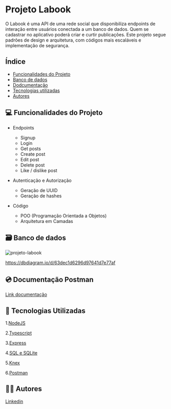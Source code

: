 # Projeto Labook

O Labook é uma API de uma rede social que disponibiliza endpoints de interação entre usuários conectada a um banco de dados. Quem se cadastrar no aplicativo poderá criar e curtir publicações. Este projeto segue padrões de design e arquitetura, com códigos mais escaláveis e implementação de segurança.

## Índice

- <a href="#funcionalidades-do-projeto">Funcionalidades do Projeto</a>
- <a href="banco-de-dados">Banco de dados</a>
- <a href="#documentação-postman">Dodcumentação</a>
- <a href="#tecnologias-utilizadas">Tecnologias utilizadas</a>
- <a href="#autores">Autores</a>

## 💻 Funcionalidades do Projeto

- Endpoints
    - Signup
    - Login
    - Get posts
    - Create post
    - Edit post
    - Delete post
    - Like / dislike post

- Autenticação e Autorização
    - Geração de UUID
    - Geração de hashes

- Código
    - POO (Programação Orientada a Objetos)
    - Arquitetura em Camadas
    

## 🗃️ Banco de dados
![projeto-labook](https://user-images.githubusercontent.com/29845719/216036534-2b3dfb48-7782-411a-bffd-36245b78594e.png)

https://dbdiagram.io/d/63dec1d6296d97641d7e77af

## 💿 Documentação Postman
[Link documentação](https://documenter.getpostman.com/view/24461088/2s93CPrCnJ)


## 🚀 Tecnologias Utilizadas

1.[NodeJS](https://nodejs.org/en/)

2.[Typescript](https://www.typescriptlang.org/)

3.[Express](https://expressjs.com/pt-br/)

4.[SQL e SQLite](https://www.sqlite.org/index.html)

5.[Knex](https://knexjs.org/guide/)

6.[Postman](https://www.postman.com/)

## 👩‍💻 Autores

[Linkedin](https://www.linkedin.com/ingiovana-ferreira-tiburtino-475486216/)
